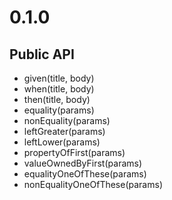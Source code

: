 0.1.0
=====

Public API
----------
* given(title, body)
* when(title, body)
* then(title, body)
* equality(params)
* nonEquality(params)
* leftGreater(params)
* leftLower(params)
* propertyOfFirst(params)
* valueOwnedByFirst(params)
* equalityOneOfThese(params)
* nonEqualityOneOfThese(params)